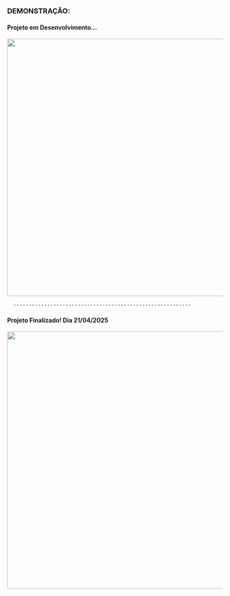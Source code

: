 <h3>DEMONSTRAÇÃO:</h3>
<h4>Projeto em Desenvolvimento...</h3>

<img src="https://github.com/user-attachments/assets/e02303ce-ec31-4c56-82f1-bac54208edbe" width="600" />

      ----------------------------------------------------------
      
<h4>Projeto Finalizado! Dia 21/04/2025</h3>
<img src="https://github.com/user-attachments/assets/e5daef8a-6c51-4eac-8de9-3a9a12ea542d" width="600" />
